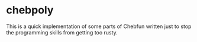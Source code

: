# chebpoly
This is a quick implementation of some parts of Chebfun written just to stop the programming skills from getting too rusty. 
